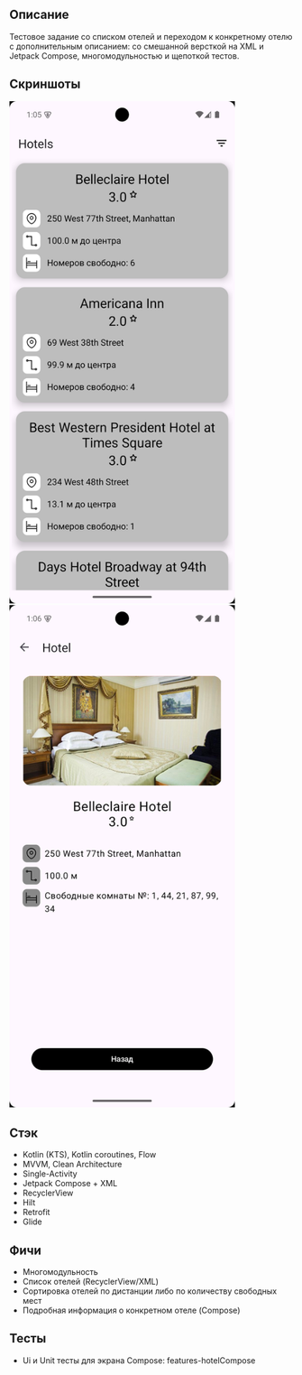 ## Описание
  Тестовое задание со списком отелей и переходом к конкретному отелю с дополнительным описанием: со смешанной версткой на XML и Jetpack Compose, многомодульностью и щепоткой тестов.

## Скриншоты
<img src="https://github.com/RomaZykov/TestHotelsApp/blob/master/demo/Screenshot_20250312_160549.png" alt="Hotels Screen" width="400"/>$~~$<img src="https://github.com/RomaZykov/TestHotelsApp/blob/master/demo/Screenshot_20250312_160625.png" alt="Hotel Screen" width="400"/>

## Стэк
  - Kotlin (KTS), Kotlin coroutines, Flow
  - MVVM, Clean Architecture
  - Single-Activity
  - Jetpack Compose + XML
  - RecyclerView
  - Hilt
  - Retrofit
  - Glide

## Фичи
  - Многомодульность
  - Список отелей (RecyclerView/XML)
  - Сортировка отелей по дистанции либо по количеству свободных мест
  - Подробная информация о конкретном отеле (Compose)

## Тесты
  - Ui и Unit тесты для экрана Compose: features-hotelCompose
